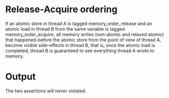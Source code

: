 # Release-Acquire ordering
If an atomic store in thread A is tagged memory_order_release and an atomic load in thread B from the same variable is tagged memory_order_acquire, all memory writes (non-atomic and relaxed atomic) that happened-before the atomic store from the point of view of thread A, become visible side-effects in thread B, that is, once the atomic load is completed, thread B is guaranteed to see everything thread A wrote to memory.

# Output
The two assertions will never violated. 
